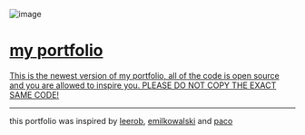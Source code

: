 ![image](https://github.com/i-am-henri/henri/assets/98414850/5f7604fc-1b1f-4e27-ab84-a34d00995574)
<a href="https://henri.gg" target="_blank">
  # my portfolio
  This is the newest version of my portfolio, all of the code is open source and you are allowed to inspire you. PLEASE DO NOT COPY THE EXACT SAME CODE!
</a>

---
this portfolio was inspired by [leerob](https://leerob.io), [emilkowalski](https://emailkowal.ski) and [paco](https://paco.me) 
